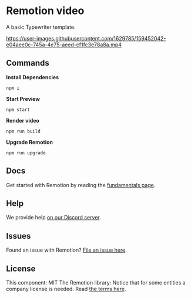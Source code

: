 # Remotion video

A basic Typewriter template.

https://user-images.githubusercontent.com/1629785/159452042-e04aee0c-745a-4e75-aeed-cf1fc3e78a8a.mp4

## Commands

**Install Dependencies**

```console
npm i
```

**Start Preview**

```console
npm start
```

**Render video**

```console
npm run build
```

**Upgrade Remotion**

```console
npm run upgrade
```

## Docs

Get started with Remotion by reading the [fundamentals page](https://www.remotion.dev/docs/the-fundamentals).

## Help

We provide help [on our Discord server](https://discord.gg/6VzzNDwUwV).

## Issues

Found an issue with Remotion? [File an issue here](https://github.com/remotion-dev/remotion/issues/new).

## License

This component: MIT
The Remotion library: Notice that for some entities a company license is needed. Read [the terms here](https://github.com/remotion-dev/remotion/blob/main/LICENSE.md).
